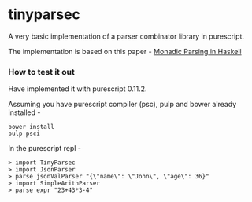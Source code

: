 # tinyparsec
A very basic implementation of a parser combinator library in purescript.

The implementation is based on this paper - [Monadic Parsing in Haskell](http://www.cs.nott.ac.uk/~pszgmh/pearl.pdf)

### How to test it out

Have implemented it with purescript 0.11.2.

Assuming you have purescript compiler (psc), pulp and bower already installed - 

```
bower install
pulp psci
```

In the purescript repl - 

```
> import TinyParsec
> import JsonParser
> parse jsonValParser "{\"name\": \"John\", \"age\": 36}"
> import SimpleArithParser
> parse expr "23+43*3-4"
```


